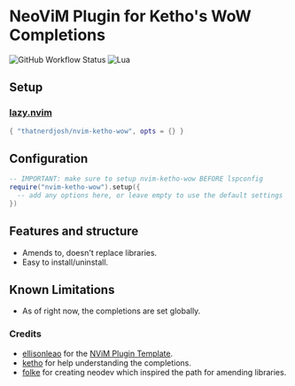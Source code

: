 # NeoViM Plugin for Ketho's WoW Completions

![GitHub Workflow Status](https://img.shields.io/github/actions/workflow/status/thatnerdjosh/nvim-ketho-wow/lint-test.yml?branch=main&style=for-the-badge)
![Lua](https://img.shields.io/badge/Made%20with%20Lua-blueviolet.svg?style=for-the-badge&logo=lua)

## Setup

### [lazy.nvim](https://github.com/folke/lazy.nvim)

```lua
{ "thatnerdjosh/nvim-ketho-wow", opts = {} }
```

## Configuration

```lua
-- IMPORTANT: make sure to setup nvim-ketho-wow BEFORE lspconfig
require("nvim-ketho-wow").setup({
  -- add any options here, or leave empty to use the default settings
})
```

## Features and structure

- Amends to, doesn't replace libraries.
- Easy to install/uninstall.

## Known Limitations

- As of right now, the completions are set globally.

### Credits

* [ellisonleao](https://github.com/ellisonleao) for the [NViM Plugin Template](https://github.com/ellisonleao/nvim-plugin-template).
* [ketho](https://github.com/ketho) for help understanding the completions.
* [folke](https://github.com/folke) for creating neodev which inspired the path for amending libraries.
